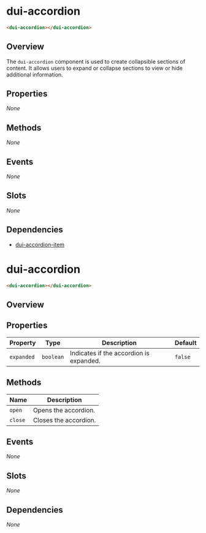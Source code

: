 # dui-accordion

```html
<dui-accordion></dui-accordion>
```

## Overview
The `dui-accordion` component is used to create collapsible sections of content. It allows users to expand or collapse sections to view or hide additional information.

## Properties
_None_

## Methods
_None_

## Events
_None_

## Slots
_None_

## Dependencies
* [dui-accordion-item](./docs/components/accordion)

# dui-accordion

```html
<dui-accordion></dui-accordion>
```

## Overview

## Properties

| Property   | Type                                          | Description                                | Default   |
|------------|-----------------------------------------------|--------------------------------------------|-----------|
| `expanded` | `boolean`                                     | Indicates if the accordion is expanded.    | `false`   |

## Methods
| Name       | Description                           |
|------------|---------------------------------------|
| `open`     | Opens the accordion.                  |
| `close`    | Closes the accordion.                 |

## Events
_None_

## Slots
_None_

## Dependencies
_None_
